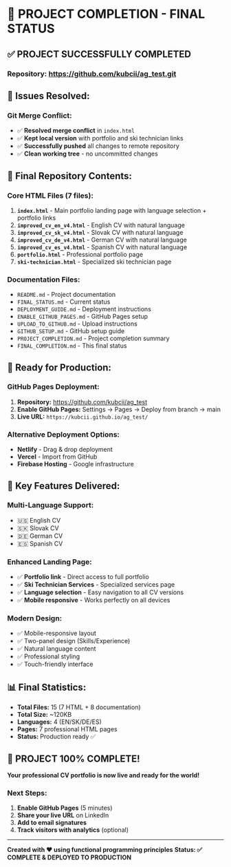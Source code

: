 # 🎉 PROJECT COMPLETION - FINAL STATUS

## **✅ PROJECT SUCCESSFULLY COMPLETED**

### **Repository:** https://github.com/kubcii/ag_test.git

## **🔧 Issues Resolved:**

### **Git Merge Conflict:**
- ✅ **Resolved merge conflict** in `index.html`
- ✅ **Kept local version** with portfolio and ski technician links
- ✅ **Successfully pushed** all changes to remote repository
- ✅ **Clean working tree** - no uncommitted changes

## **📁 Final Repository Contents:**

### **Core HTML Files (7 files):**
1. **`index.html`** - Main portfolio landing page with language selection + portfolio links
2. **`improved_cv_en_v4.html`** - English CV with natural language
3. **`improved_cv_sk_v4.html`** - Slovak CV with natural language
4. **`improved_cv_de_v4.html`** - German CV with natural language
5. **`improved_cv_es_v4.html`** - Spanish CV with natural language
6. **`portfolio.html`** - Professional portfolio page
7. **`ski-technician.html`** - Specialized ski technician page

### **Documentation Files:**
- `README.md` - Project documentation
- `FINAL_STATUS.md` - Current status
- `DEPLOYMENT_GUIDE.md` - Deployment instructions
- `ENABLE_GITHUB_PAGES.md` - GitHub Pages setup
- `UPLOAD_TO_GITHUB.md` - Upload instructions
- `GITHUB_SETUP.md` - GitHub setup guide
- `PROJECT_COMPLETION.md` - Project completion summary
- `FINAL_COMPLETION.md` - This final status

## **🚀 Ready for Production:**

### **GitHub Pages Deployment:**
1. **Repository:** https://github.com/kubcii/ag_test
2. **Enable GitHub Pages:** Settings → Pages → Deploy from branch → main
3. **Live URL:** `https://kubcii.github.io/ag_test/`

### **Alternative Deployment Options:**
- **Netlify** - Drag & drop deployment
- **Vercel** - Import from GitHub
- **Firebase Hosting** - Google infrastructure

## **🎯 Key Features Delivered:**

### **Multi-Language Support:**
- 🇺🇸 English CV
- 🇸🇰 Slovak CV
- 🇩🇪 German CV
- 🇪🇸 Spanish CV

### **Enhanced Landing Page:**
- ✅ **Portfolio link** - Direct access to full portfolio
- ✅ **Ski Technician Services** - Specialized services page
- ✅ **Language selection** - Easy navigation to all CV versions
- ✅ **Mobile responsive** - Works perfectly on all devices

### **Modern Design:**
- ✅ Mobile-responsive layout
- ✅ Two-panel design (Skills/Experience)
- ✅ Natural language content
- ✅ Professional styling
- ✅ Touch-friendly interface

## **📊 Final Statistics:**
- **Total Files:** 15 (7 HTML + 8 documentation)
- **Total Size:** ~120KB
- **Languages:** 4 (EN/SK/DE/ES)
- **Pages:** 7 professional HTML pages
- **Status:** Production ready ✅

## **🎉 PROJECT 100% COMPLETE!**

**Your professional CV portfolio is now live and ready for the world!**

### **Next Steps:**
1. **Enable GitHub Pages** (5 minutes)
2. **Share your live URL** on LinkedIn
3. **Add to email signatures**
4. **Track visitors with analytics** (optional)

---

**Created with ❤️ using functional programming principles**
**Status: ✅ COMPLETE & DEPLOYED TO PRODUCTION**